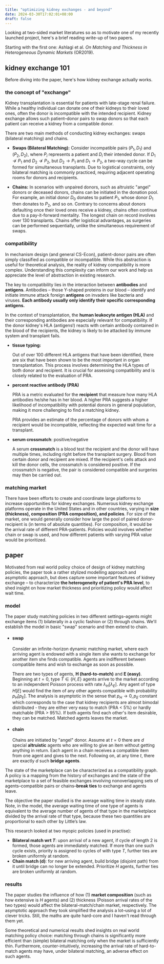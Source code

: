 ```yaml
---
title: "optimizing kidney exchanges - and beyond"
date: 2024-03-30T17:02:01+08:00
draft: false
---
```


Looking at two-sided market literatures so as to motivate one of my recently launched project, here's a brief reading write-up of two papers.

Starting with the first one: Ashlagi et al. *On Matching and Thickness in Heterogeneous Dynamic Markets* (OR2019).

## kidney exchange 101

Before diving into the paper, here's how kidney exchange actually works.

### the concept of **"exchange"**

Kidney transplantation is essential for patients with late-stage renal failure. While a healthy individual can donate one of their kidneys to their loved ones, often the donor is incompatible with the intended recipient. Kidney exchange allows such patient–donor pairs to swap donors so that each patient can receive a kidney from a compatible donor.

There are two main methods of conducting kidney exchanges: swaps (bilateral matching) and chains. 

- **Swaps (Bilateral Matching):** Consider incompatible pairs $(P_1, D_1)$ and $(P_2, D_2)$, where $P_i$ represents a patient and $D_i$ their intended donor. If $D_1 \not\to P_1$ and $D_2 \not \to P_2$, but $D_2 \to P_1$ and $D_1 \to P_2$, a two-way cycle can be formed for simultaneous transplants. Due to logistical constraints, only bilateral matching is commonly practiced, requiring adjacent operating rooms for donors and recipients.

- **Chains:** In scenarios with unpaired donors, such as altruistic "angel" donors or deceased donors, chains can be initiated in the donation pool. For example, an initial donor $D_0$ donates to patient $P_1$, whose donor $D_1$ then donates to $P_2$, and so on. Contrary to concerns about donors defaulting once their loved ones receive a kidney, chains often continue due to a pay-it-forward mentality. The longest chain on record involves over 130 transplants. Chains offer logistical advantages, as surgeries can be performed sequentially, unlike the simultaneous requirement of swaps.

### compatibility

In mechanism design (and general CS-Econ), patient-donor pairs are often simply classified as compatible or incompatible. While this abstraction is useful for theoretical analysis, the reality of kidney compatibility is more complex. Understanding this complexity can inform our work and help us appreciate the level of abstraction in existing research.

The key to compatibility lies in the interaction between **antibodies** and **antigens**. Antibodies – those Y-shaped proteins in our blood – identify and initiate immune attack foreign **antigens** on invaders like bacteria and viruses. **Each antibody usually only identify their specific corresponding antigens.**

In the context of transplantation, the **human leukocyte antigen (HLA)** and their corresponding antibodies are especially relevant for compatibility. If the donor kidney's HLA (antigens!) reacts with certain antibody contained in the blood of the recipients, the kidney is likely to be attacked by immune system and transplant fails. 

- **tissue typing:** 

    Out of over 100 different HLA antigens that have been identified, there are six that have been shown to be the most important in organ transplantation. This process involves determining the HLA types of both donor and recipient. It is crucial for assessing compatibility and is closely related to the evaluation of PRA.

- **percent reactive antibody (PRA)**

    PRA is a metric evaluated for the **recipient** that measure how many HLA antibodies he/she has in her blood. A higher PRA suggests a higher likelihood of incompatibility with potential donors in general population, making it more challenging to find a matching kidney. 

    PRA provides an estimate of the percentage of donors with whom a recipient would be incompatible, reflecting the expected wait time for a transplant.

- **serum crossmatch**: positive/negative

    A serum **crossmatch** is a blood test the recipient and the donor will have multiple times, including right before the transplant surgery. Blood from certain donor and recipient are mixed. If the recipient's cells attack and kill the donor cells, the crossmatch is considered positive. If the crossmatch is negative, the pair is considered compatible and surgeries may then be carried out.

### matching market

There have been efforts to create and coordinate large platforms to increase opportunities for kidney exchanges. Numerous kidney exchange platforms operate in the United States and in other countries, varying in **size (thickness), composition (PRA composition), and policies**. For size of the market, one would generally consider how large the pool of paired donor-recipient is (in terms of absolute quantities). For composition, it would be the arrival rate of different PRA-patients. Policies would involves whether chain or swap is used, and how different patients with varying PRA value would be prioritized.

## paper

Motivated from real world policy choice of design of kidney matching policies, the paper took a rather stylized modelling approach and asymptotic approach, but does capture some important features of kidney exchange – to characterize **the heterogeneity of patient's PRA level**, to shed insight on how market thickness and prioritizing policy would affect wait time.

### model

The paper study matching policies in two different settings–agents might exchange items (1) bilaterally in a cyclic fashion or (2) through chains. We'll establish the model in basic "swap" scenario and then extend to chain.

- #### swap

    Consider an infinite-horizon dynamic matching market, where each arriving agent is endowed with a single item she wants to exchange for another item she finds compatible. Agents are indifferent between compatible items and wish to exchange as soon as possible.

    There are two types of agents, **H (hard-to-match)** and **E (easy)**. Beginning at $t = 0$, type $T\in \{H, E\}$ agents arrive to the market according to an independent Poisson process with rate $\lambda_H[\lambda_E]$. Any agent of type $H[E]$ would find the item of any other agents compatible with probability $p_H[p_E]$. The analysis is asymptotic in the sense that $p_H \to 0, p_E \text{ constant}$ which corresponds to the case that kidney recipients are almost bimodal distributed - they are either very easy to match (PRA < 5%) or hardly matchable (PRA > 95%). If both agents find each other's item desirable, they can be matched. Matched agents leaves the market.

- #### chain

    Chains are initiated by "angel" donor. Assume at $t = 0$ there are $d$ special **altruistic** agents who are willing to give an item without getting anything in return. Each agent in a chain receives a compatible item from one agent and gives to the next. Following on, at any time $t$, there are exactly $d$ such **bridge agents**.

The state of the marketplace can be characterized as a compatibility graph. A policy is a mapping from the history of exchanges and the state of the marketplace to a set of feasible exchanges involving nonoverlapping sets of agents–compatible pairs or chains–**break ties** to exchange and agents leave.

The objective the paper studied is the average waiting time in steady state. Note, in the model, the average waiting time of one type of agents is equivalent to the average number of agents of that type in the marketplace divided by the arrival rate of that type, because these two quantities are proportional to each other by Little’s law.

This research looked at two myopic policies (used in practise):

- **Bilateral match wrt $T$**: upon arrival of a new agent, if cycle of length 2 is formed, those agents are immediately matched. If more than one such cycle exists, priority is assigned to cycles of with type $T$, further ties are broken uniformly at random.
- **Chain match (d)**: for new arriving agent, build bridge (disjoint path) from it until bridge can no longer be extended. Prioritize $H$ agents, further ties are broken uniformly at random.

### results

The paper studies the influence of how (1) **market composition** (such as how extensive is $H$ agents) and (2) thickness (Poisson arrival rates of the two types) would affect the bilateral-match/chain market, respectively. The asymptotic approach they took simplified the analysis a lot–using a lot of clever tricks. Still, the maths are quite hard-core and I haven't read through them yet.

Some theoretical and numerical results shed insights on real world matching policy choice: matching through chains is significantly more efficient than (simple) bilateral matching only when the market is sufficiently thin. Furthermore, counter-intuitively, increasing the arrival rate of hard-to-match agents may have, under bilateral matching, an adverse effect on such agents.
